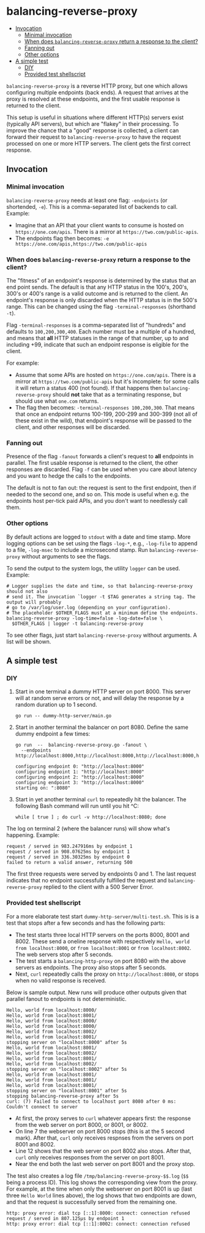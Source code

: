 # balancing-reverse-proxy

<!-- toc -->
- [Invocation](#invocation)
  - [Minimal invocation](#minimal-invocation)
  - [When does <code>balancing-reverse-proxy</code> return a response to the client?](#when-does-balancing-reverse-proxy-return-a-response-to-the-client)
  - [Fanning out](#fanning-out)
  - [Other options](#other-options)
- [A simple test](#a-simple-test)
  - [DIY](#diy)
  - [Provided test shellscript](#provided-test-shellscript)
<!-- /toc -->

`balancing-reverse-proxy` is a reverse HTTP proxy, but one which allows configuring multiple endpoints (back ends). A request that arrives at the proxy is resolved at these endpoints, and the first usable response is returned to the client.

This setup is useful in situations where different HTTP(s) servers exist (typically API servers), but which are "flakey" in their processing. To improve the chance that a "good" response is collected, a client can forward their request to `balancing-reverse-proxy` to have the request processed on one or more  HTTP servers. The client gets the first correct response.

## Invocation

### Minimal invocation

`balancing-reverse-proxy` needs at least one flag: `-endpoints` (or shortended, `-e`). This is a comma-separated list of backends to call. Example: 

- Imagine that an API that your client wants to consume is hosted on `https://one.com/apis`. There is a mirror at `https://two.com/public-apis`.
- The endpoints flag then becomes: `-e https://one.com/apis,https://two.com/public-apis`

### When does `balancing-reverse-proxy` return a response to the client?

The "fitness" of an endpoint's response is determined by the status that an end point sends. The default is that any HTTP status in the 100's, 200's, 300's or 400's range is a valid outcome and is returned to the client. An endpoint's response is only discarded when the HTTP status is in the 500's range. This can be changed using the flag `-terminal-responses` (shorthand `-t`).

Flag `-terminal-responses` is a comma-separated list of "hundreds" and defaults to `100,200,300,400`. Each number must be a multiple of a hundred, and means that **all** HTTP statuses in the range of that number, up to and including +99, indicate that such an endpoint response is eligible for the client.

For example:

- Assume that some APIs are hosted on `https://one.com/apis`. There is a mirror at `https://two.com/public-apis` but it's incomplete: for some calls it will return a status 400 (not found). If that happens then `balancing-reverse-proxy` should **not** take that as a terminating response, but should use what `one.com` returns.
- The flag then becomes: `-terminal-responses 100,200,300`. That means that once an endpoint returns 100-199, 200-299 and 300-399 (not all of these exist in the wild), that endpoint's response will be passed to the client, and other responses will be discarded.

### Fanning out

Presence of the flag `-fanout` forwards a client's request to **all** endpoints in parallel. The first usable response is returned to the client, the other responses are discarded. Flag `-f` can be used when you care about latency and you want to hedge the calls to the endpoints.

The default is not to fan out: the request is sent to the first endpoint, then if needed to the second one, and so on. This mode is useful when e.g. the endpoints host per-tick paid APIs, and you don't want to needlessly call them.

### Other options

By default actions are logged to `stdout` with a date and time stamp. More logging options can be set using the flags `-log-*`, e.g., `-log-file` to append to a file, `-log-msec` to include a microsecond stamp. Run `balancing-reverse-proxy` without arguments to see the flags.

To send the output to the system logs, the utility `logger` can be used. Example:

```shell
# Logger supplies the date and time, so that balancing-reverse-proxy should not also
# send it. The invocation `logger -t $TAG generates a string tag. The output will probably
# go to /var/log/user.log (depending on your configuration).
# The placeholder $OTHER_FLAGS must at a minimum define the endpoints.
balancing-reverse-proxy -log-time=false -log-date=false \
  $OTHER_FLAGS | logger -t balancing-reverse-proxy
```

To see other flags, just start `balancing-reverse-proxy` without arguments. A list will be shown.

## A simple test

### DIY

1. Start in one terminal a dummy HTTP server on port 8000. This server will at random serve errors or not, and will delay the response by a random duration up to 1 second.

    ```shell
    go run -- dummy-http-server/main.go
    ```

2. Start in another terminal the balancer on port 8080. Define the same dummy endpoint a few times:

    ```shell
    go run  --  balancing-reverse-proxy.go -fanout \
      --endpoints http://localhost:8000,http://localhost:8000,http://localhost:8000,http://localhost:8000

    configuring endpoint 0: "http://localhost:8000"
    configuring endpoint 1: "http://localhost:8000"
    configuring endpoint 2: "http://localhost:8000"
    configuring endpoint 3: "http://localhost:8000"
    starting on: ":8080"
    ```

3. Start in yet another terminal `curl` to repeatedly hit the balancer. The following Bash command will run until you hit ^C:

    ```shell
    while [ true ] ; do curl -v http://localhost:8080; done
    ```

The log on terminal 2 (where the balancer runs) will show what's happening. Example:

```plain
request / served in 983.247916ms by endpoint 1
request / served in 908.07625ms by endpoint 1
request / served in 336.30325ms by endpoint 0
failed to return a valid answer, returning 500
```

The first three requests were served by endpoints 0 and 1. The last request indicates that no endpoint successfully fulfilled the request and `balancing-reverse-proxy` replied to the client with a 500 Server Error.

### Provided test shellscript

For a more elaborate test start `dummy-http-server/multi-test.sh`. This is is a test that stops after a few seconds and has the following parts:

- The test starts three local HTTP servers on the ports 8000, 8001 and 8002. These send a oneline response with respectively `Hello, world from localhost:8000`, or `from localhost:8001` or `from localhost:8002`. The web servers stop after 5 seconds.
- The test starts a `balancing-http-proxy` on port 8080 with the above servers as endpoints. The proxy also stops after 5 seconds.
- Next, `curl` repeatedly calls the proxy on `http://localhost:8080`, or stops when no valid response is received.

Below is sample output. New runs will produce other outputs given that parallel fanout to endpoints is not deterministic.

```plain
Hello, world from localhost:8000/
Hello, world from localhost:8001/
Hello, world from localhost:8000/
Hello, world from localhost:8000/
Hello, world from localhost:8002/
Hello, world from localhost:8001/
stopping server on "localhost:8000" after 5s
Hello, world from localhost:8001/
Hello, world from localhost:8002/
Hello, world from localhost:8001/
Hello, world from localhost:8002/
stopping server on "localhost:8002" after 5s
Hello, world from localhost:8001/
Hello, world from localhost:8001/
Hello, world from localhost:8001/
stopping server on "localhost:8001" after 5s
stopping balancing-reverse-proxy after 5s
curl: (7) Failed to connect to localhost port 8080 after 0 ms: Couldn't connect to server
```

- At first, the proxy serves to `curl` whatever appears first: the response from the web server on port 8000, or 8001, or 8002.
- On line 7 the webserver on port 8000 stops (this is at the 5 second mark). After that, `curl` only receives respnses from the servers on port 8001 and 8002.
- Line 12 shows that the web server on port 8002 also stops. After that, `curl` only receives responses from the server on port 8001.
- Near the end both the last web server on port 8001 and the proxy stop.

The test also creates a log file `/tmp/balancing-reverse-proxy-$$.log` (`$$` being a process ID). This log shows the corresponding view from the proxy. For example, at the time when only the webserver on port 8001 is up (last three `Hello World` lines above), the log shows that two endpoints are down, and that the request is successfully served from the remaining one.

```plain
http: proxy error: dial tcp [::1]:8000: connect: connection refused
request / served in 807.125µs by endpoint 1
http: proxy error: dial tcp [::1]:8002: connect: connection refused
```
